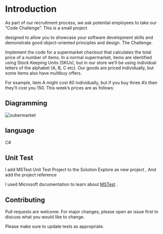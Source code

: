 # Introduction

As part of our recruitment process, we ask potential employees to take our “Code Challenge”. This is a small project 

designed to allow you to showcase your software development skills and demonstrate good object-oriented principles and design. The Challenge.

Implement the code for a supermarket checkout that calculates the total price of a number of items. In a normal supermarket, items are identified using Stock Keeping Units (SKUs), but in our store we’ll be using individual letters of the alphabet (A, B, C etc). Our goods are priced individually, but some items also have multibuy offers.

 For example, item A might cost 60 individually, but if you buy three A’s then they’ll cost you 150. This week’s prices are as follows:
## Diagramming 

<img src="/redstor_Code_Challenge/Subermarket.jpg" alt="subermarket" title="Optional title">

## language

 C#  

## Unit Test 

I add MSTest Unit Test Project to the Solution Explore as new project , And add the project reference

I used Microsoft documentation to learn about
[MSTest](https://learn.microsoft.com/en-us/visualstudio/test/walkthrough-creating-and-running-unit-tests-for-managed-code?view=vs-2022) . 
## Contributing

Pull requests are welcome. For major changes, please open an issue first
to discuss what you would like to change.

Please make sure to update tests as appropriate.

